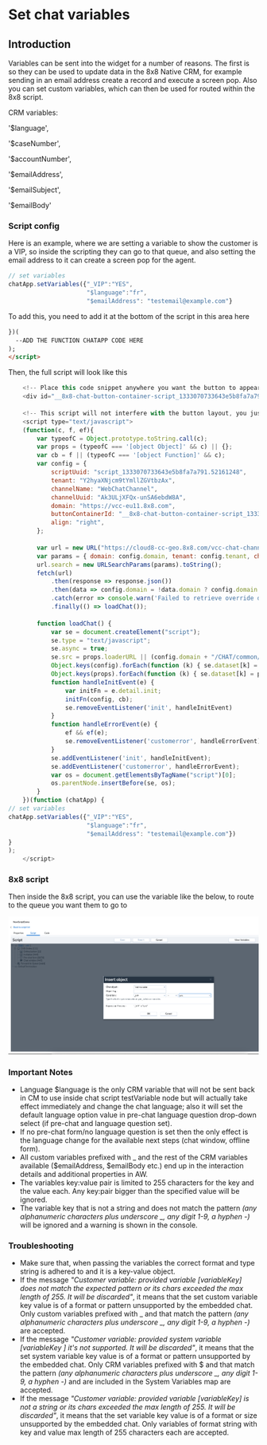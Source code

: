 # Set chat variables

## Introduction

Variables can be sent into the widget for a number of reasons. The first is so they can be used to update data in the 8x8 Native CRM, for example sending in an email address create a record and execute a screen pop. Also you can set custom variables, which can then be used for routed within the 8x8 script.

CRM variables:  

'$language',  

'$caseNumber',  

'$accountNumber',  

'$emailAddress',  

'$emailSubject',  

'$emailBody'

### Script config

Here is an example, where we are setting a variable to show the customer is a VIP, so inside the scripting they can go to that queue, and also setting the email address to it can create a screen pop for the agent.

```javascript
// set variables
chatApp.setVariables({"_VIP":"YES", 
                      "$language":"fr", 
                      "$emailAddress": "testemail@example.com"}
```

To add this, you need to add it at the bottom of the script in this area here

```html
})(
  --ADD THE FUNCTION CHATAPP CODE HERE
);
</script>

```

Then, the full script will look like this

```javascript
    <!-- Place this code snippet anywhere you want the button to appear in your page. If no button has been configured in the chat script, it will not show up nor take any space. -->
    <div id="__8x8-chat-button-container-script_1333070733643e5b8fa7a791.52161248"></div>

    <!-- This script will not interfere with the button layout, you just need to include it in the same page. It must also be within the \\<body\\> section of the page, preferably just before the ending tag. -->
    <script type="text/javascript">
    (function(c, f, ef){
        var typeofC = Object.prototype.toString.call(c);
        var props = (typeofC === '[object Object]' && c) || {};
        var cb = f || (typeofC === '[object Function]' && c);
        var config = {
            scriptUuid: "script_1333070733643e5b8fa7a791.52161248",
            tenant: "Y2hyaXNjcm9tYmllZGVtbzAx",
            channelName: "WebChatChannel",
            channelUuid: "Ak3ULjXFQx-unSA6ebdW8A",
            domain: "https://vcc-eu11.8x8.com",
            buttonContainerId: "__8x8-chat-button-container-script_1333070733643e5b8fa7a791.52161248",
            align: "right",
        };

        var url = new URL("https://cloud8-cc-geo.8x8.com/vcc-chat-channels/public/webchat/discovery");
        var params = { domain: config.domain, tenant: config.tenant, channelUuid: config.channelUuid };
        url.search = new URLSearchParams(params).toString();
        fetch(url)
            .then(response => response.json())
            .then(data => config.domain = !data.domain ? config.domain : data.domain)
            .catch(error => console.warn('Failed to retrieve override domain, will continue using ', config.domain, error))
            .finally(() => loadChat());

        function loadChat() {
            var se = document.createElement("script");
            se.type = "text/javascript";
            se.async = true;
            se.src = props.loaderURL || (config.domain + "/CHAT/common/js/chatv3.js");
            Object.keys(config).forEach(function (k) { se.dataset[k] = config[k] });
            Object.keys(props).forEach(function (k) { se.dataset[k] = props[k] });
            function handleInitEvent(e) {
                var initFn = e.detail.init;
                initFn(config, cb);
                se.removeEventListener('init', handleInitEvent)
            }
            function handleErrorEvent(e) {
                ef && ef(e);
                se.removeEventListener('customerror', handleErrorEvent);
            }
            se.addEventListener('init', handleInitEvent);
            se.addEventListener('customerror', handleErrorEvent);
            var os = document.getElementsByTagName("script")[0];
            os.parentNode.insertBefore(se, os);
        }
    })(function (chatApp) {
// set variables
chatApp.setVariables({"_VIP":"YES", 
                      "$language":"fr", 
                      "$emailAddress": "testemail@example.com"})
}
);
    </script>

```

### 8x8 script

Then inside the 8x8 script, you can use the variable like the below, to route to the queue you want them to go to

![image](../images/e5673df5d46fcce77ca354d0aec357279f965a271178f90a8d752f9fa9572392-VIP.png "Chat Gateway flow.jpg")
  
### Important Notes

* Language $language is the only CRM variable that will not be sent back in CM to use inside chat script testVariable node but will actually take effect immediately and change the chat language; also it will set the default language option value in pre-chat language question drop-down select (if pre-chat and language question set).
* If no pre-chat form/no language question is set then the only effect is the language change for the available next steps (chat window, offline form).
* All custom variables prefixed with _ and the rest of the CRM variables available ($emailAddress, $emailBody etc.) end up in the interaction details and additional properties in AW.
* The variables key:value pair is limited to 255 characters for the key and the value each. Any key:pair bigger than the specified value will be ignored.
* The variable key that is not a string and does not match the pattern *(any alphanumeric characters plus underscore _, any digit 1-9, a hyphen -)* will be ignored and a warning is shown in the console.

### Troubleshooting

* Make sure that, when passing the variables the correct format and type string is adhered to and it is a key-value object.
* If the message *"Customer variable: provided variable [variableKey] does not match the expected pattern or its chars exceeded the max length of 255. It will be discarded"*, it means that the set custom variable key value is of a format or pattern unsupported by the embedded chat. Only custom variables prefixed with _ and that match the pattern *(any alphanumeric characters plus underscore _, any digit 1-9, a hyphen -)* are accepted.
* If the message *"Customer variable: provided system variable [variableKey ] it's not supported. It will be discarded"*, it means that the set system variable key value is of a format or pattern unsupported by the embedded chat. Only CRM variables prefixed with $ and that match the pattern *(any alphanumeric characters plus underscore _, any digit 1-9, a hyphen -)* and are included in the System Variables map are accepted.
* If the message *"Customer variable: provided variable [variableKey] is not a string or its chars exceeded the max length of 255. It will be discarded"*, it means that the set variable key value is of a format or size unsupported by the embedded chat. Only variables of format string with key and value max length of 255 characters each are accepted.
